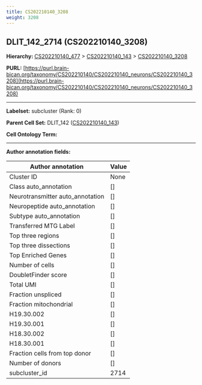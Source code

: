 ```yaml
---
title: CS202210140_3208
weight: 3208
---
```

## DLIT_142_2714 (CS202210140_3208)
<b>Hierarchy: </b>
[CS202210140_477](../CS202210140_477) >
[CS202210140_143](../CS202210140_143) >
[CS202210140_3208](../CS202210140_3208)

**PURL:** [https://purl.brain-bican.org/taxonomy/CS202210140/CS202210140_neurons/CS202210140_3208](https://purl.brain-bican.org/taxonomy/CS202210140/CS202210140_neurons/CS202210140_3208)

---


**Labelset:** subcluster (Rank: 0)

**Parent Cell Set:** DLIT_142 ([CS202210140_143](../CS202210140_143))



**Cell Ontology Term:** 

[MARKER GENES.]: #


---

[TRANSFERRED ANNOTATIONS.]: #


[AUTHOR ANNOTATION FIELDS.]: #


**Author annotation fields:**

| Author annotation | Value |
|-------------------|-------|
|Cluster ID|None|
|Class auto_annotation|[]|
|Neurotransmitter auto_annotation|[]|
|Neuropeptide auto_annotation|[]|
|Subtype auto_annotation|[]|
|Transferred MTG Label|[]|
|Top three regions|[]|
|Top three dissections|[]|
|Top Enriched Genes|[]|
|Number of cells|[]|
|DoubletFinder score|[]|
|Total UMI|[]|
|Fraction unspliced|[]|
|Fraction mitochondrial|[]|
|H19.30.002|[]|
|H19.30.001|[]|
|H18.30.002|[]|
|H18.30.001|[]|
|Fraction cells from top donor|[]|
|Number of donors|[]|
|subcluster_id|2714|
